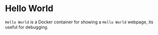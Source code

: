 # Hello World

`Hello World` is a Docker container for showing a `Hello World` webpage, its useful for debugging.
